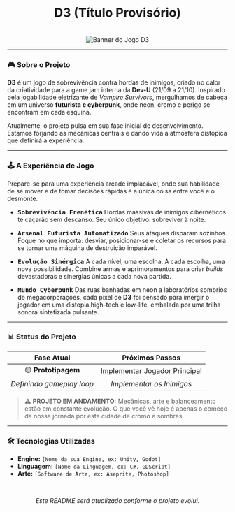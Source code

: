 <div align="center">

# D3 (Título Provisório)

<br>

<img src="https://placehold.co/1280x480/131313/00FFFF?text=D3%20-%20Projeto%20Cyberpunk" alt="Banner do Jogo D3">

</div>

---

### 🎮 Sobre o Projeto

**D3** é um jogo de sobrevivência contra hordas de inimigos, criado no calor da criatividade para a game jam interna da **Dev-U** (21/09 a 21/10). Inspirado pela jogabilidade eletrizante de *Vampire Survivors*, mergulhamos de cabeça em um universo **futurista e cyberpunk**, onde neon, cromo e perigo se encontram em cada esquina.

Atualmente, o projeto pulsa em sua fase inicial de desenvolvimento. Estamos forjando as mecânicas centrais e dando vida à atmosfera distópica que definirá a experiência.

---

### 🕹️ A Experiência de Jogo

Prepare-se para uma experiência arcade implacável, onde sua habilidade de se mover e de tomar decisões rápidas é a única coisa entre você e o desmonte.

* **<kbd>Sobrevivência Frenética</kbd>** Hordas massivas de inimigos cibernéticos te caçarão sem descanso. Seu único objetivo: sobreviver à noite.

* **<kbd>Arsenal Futurista Automatizado</kbd>** Seus ataques disparam sozinhos. Foque no que importa: desviar, posicionar-se e coletar os recursos para se tornar uma máquina de destruição imparável.

* **<kbd>Evolução Sinérgica</kbd>** A cada nível, uma escolha. A cada escolha, uma nova possibilidade. Combine armas e aprimoramentos para criar *builds* devastadoras e sinergias únicas a cada nova partida.

* **<kbd>Mundo Cyberpunk</kbd>** Das ruas banhadas em neon a laboratórios sombrios de megacorporações, cada pixel de **D3** foi pensado para imergir o jogador em uma distopia high-tech e low-life, embalada por uma trilha sonora sintetizada pulsante.

---

### 📊 Status do Projeto

<div align="center">

| Fase Atual | Próximos Passos |
| :---: | :---: |
| 🟡 **Prototipagem** | Implementar Jogador Principal |
| *Definindo gameplay loop* | *Implementar os Inimigos* |

</div>

> :warning: **PROJETO EM ANDAMENTO:** Mecânicas, arte e balanceamento estão em constante evolução. O que você vê hoje é apenas o começo da nossa jornada por esta cidade de cromo e sombras.

---

### 🛠️ Tecnologias Utilizadas

* **Engine:** `[Nome da sua Engine, ex: Unity, Godot]`
* **Linguagem:** `[Nome da Linguagem, ex: C#, GDScript]`
* **Arte:** `[Software de Arte, ex: Aseprite, Photoshop]`

<br>

<div align="center">
    <p><em>Este README será atualizado conforme o projeto evolui.</em></p>
</div>
